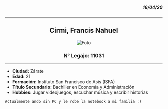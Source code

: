 ##### <div align="right"> 16/04/20 </div>

---

## <div align="center"> Cirmi, Francis Nahuel </div>

<div align="center"> 

![Foto](https://fotos.subefotos.com/05b89d11cf8dbda3eeb18e19d1e628e6o.jpg "Hola, me gusta Final Fantasy") 

</div>

### <div align="center"> N° Legajo: 11031 </div>

---

- **Ciudad:** Zárate
- **Edad:** 21
- **Formación:** Instituto San Francisco de Asis (ISFA)
- **Título Secundario:** Bachiller en Economía y Administración
- **Hobbies:** Jugar videojuegos, escuchar música y escribir historias 

~~~
Actualmente ando sin PC y le robé la notebook a mi familia :)
~~~
